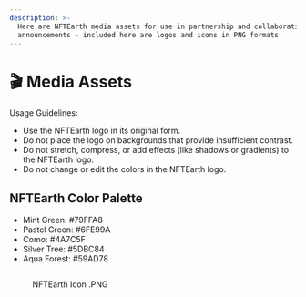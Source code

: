 ```yaml
---
description: >-
  Here are NFTEarth media assets for use in partnership and collaboration
  announcements - included here are logos and icons in PNG formats
---
```


# 🎬 Media Assets

Usage Guidelines:

* Use the NFTEarth logo in its original form.
* Do not place the logo on backgrounds that provide insufficient contrast.
* Do not stretch, compress, or add effects (like shadows or gradients) to the NFTEarth logo.
* Do not change or edit the colors in the NFTEarth logo.

## **NFTEarth Color Palette**

* Mint Green: #79FFA8
* Pastel Green: #6FE99A&#x20;
* Como: #4A7C5F&#x20;
* Silver Tree: #5DBC84
*   Aqua Forest: #59AD78







<figure><img src="../.gitbook/assets/NFTE_Icon.png" alt=""><figcaption><p>NFTEarth Icon .PNG</p></figcaption></figure>
